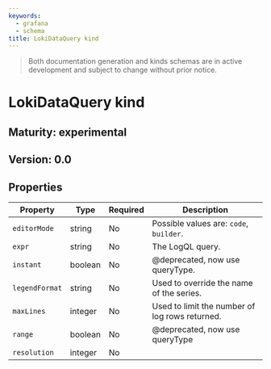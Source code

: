 ```yaml
---
keywords:
  - grafana
  - schema
title: LokiDataQuery kind
---
```

> Both documentation generation and kinds schemas are in active development and subject to change without prior notice.

# LokiDataQuery kind

## Maturity: experimental
## Version: 0.0

## Properties

| Property       | Type    | Required | Description                             |
|----------------|---------|----------|-----------------------------------------|
| `editorMode`   | string  | No       | Possible values are: `code`, `builder`. |
| `expr`         | string  | No       | The LogQL query.                         |
| `instant`      | boolean | No       | @deprecated, now use queryType.          |
| `legendFormat` | string  | No       | Used to override the name of the series. |
| `maxLines`     | integer | No       | Used to limit the number of log rows returned.   |
| `range`        | boolean | No       | @deprecated, now use queryType          |
| `resolution`   | integer | No       |                                         |



